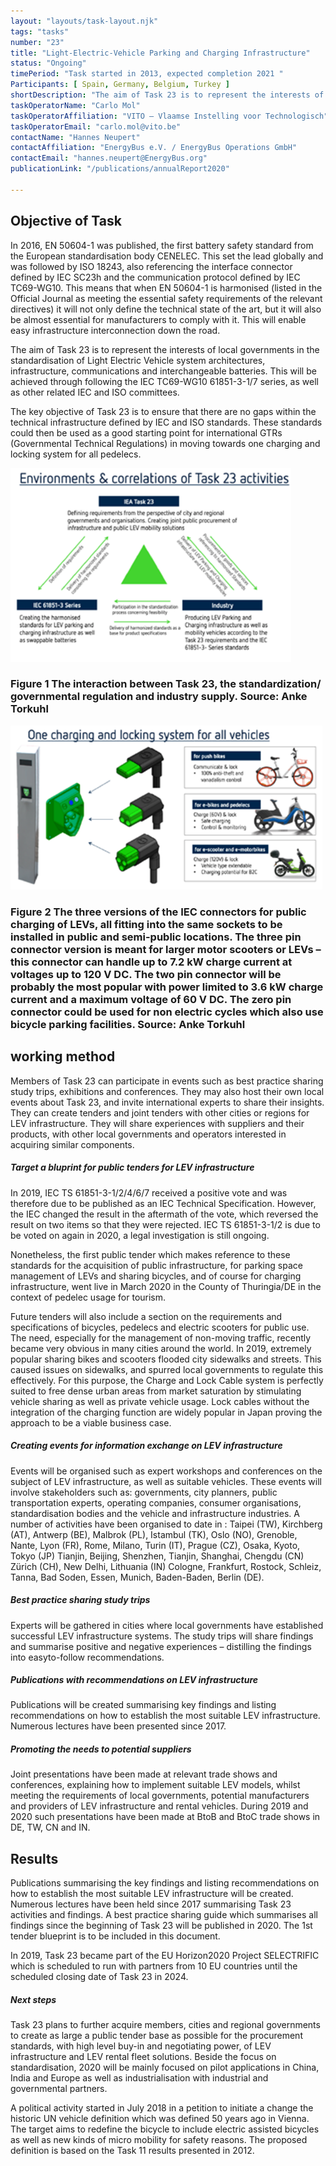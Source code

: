 ```yaml
---
layout: "layouts/task-layout.njk"
tags: "tasks"
number: "23"
title: "Light-Electric-Vehicle Parking and Charging Infrastructure"
status: "Ongoing"
timePeriod: "Task started in 2013, expected completion 2021 "
Participants: [ Spain, Germany, Belgium, Turkey ]
shortDescription: "The aim of Task 23 is to represent the interests of local governments in the standardisation of Light Electric Vehicle system architectures, infrastructure, communications and interchangeable batteries."
taskOperatorName: "Carlo Mol"
taskOperatorAffiliation: "VITO – Vlaamse Instelling voor Technologisch"
taskOperatorEmail: "carlo.mol@vito.be"
contactName: "Hannes Neupert"
contactAffiliation: "EnergyBus e.V. / EnergyBus Operations GmbH"
contactEmail: "hannes.neupert@EnergyBus.org"
publicationLink: "/publications/annualReport2020"

---
```


## Objective of Task
In 2016, EN 50604-1 was published, the first battery safety standard from the European standardisation body CENELEC. This set the lead globally and was followed by ISO 18243, also referencing the interface connector defined by IEC SC23h and the communication protocol defined by IEC TC69-WG10. This means that when EN 50604-1 is harmonised (listed in the Official Journal as meeting the essential safety requirements of the relevant directives) it will not only define the technical state of the art, but it will also be almost essential for manufacturers to comply with it. This will enable easy infrastructure interconnection down the road. 

The aim of Task 23 is to represent the interests of local governments in the standardisation of Light Electric Vehicle system architectures, infrastructure, communications and interchangeable batteries. This will be achieved through following the IEC TC69-WG10 61851-3-1/7 series, as well as other related IEC and ISO committees.  

The key objective of Task 23 is to ensure that there are no gaps within the technical infrastructure defined by IEC and ISO standards. These standards could then be used as a good starting point for international GTRs (Governmental Technical Regulations) in moving towards one charging and locking system for all pedelecs.  

![Objective of task 23](/assets/images/task23_figure_one.png)
### Figure 1 The interaction between Task 23, the standardization/ governmental regulation and industry supply. Source: Anke Torkuhl 

![Objective of task 23](/assets/images/task23_figure_two.png)
### Figure 2 The three versions of the IEC connectors for public charging of LEVs, all fitting into the same sockets to be installed in public and semi-public locations. The three pin connector version is meant for larger motor scooters or LEVs – this connector can handle up to 7.2 kW charge current at voltages up to 120 V DC. The two pin connector will be probably the most popular with power limited to 3.6 kW charge current and a maximum voltage of 60 V DC. The zero pin connector could be used for non electric cycles which also use bicycle parking facilities. Source: Anke Torkuhl 


## working method
Members of Task 23 can participate in events such as best practice sharing study trips, exhibitions and conferences. They may also host their own local events about Task 23, and invite international experts to share their insights. They can create tenders and joint tenders with other cities or regions for LEV infrastructure. They will share experiences with suppliers and their products, with other local governments and operators interested in acquiring similar components.  

##### Target a bluprint for public tenders for LEV infrastructure  

In 2019, IEC TS 61851-3-1/2/4/6/7 received a positive vote and was therefore due to be published as an IEC Technical Specification. However, the IEC changed the result in the aftermath of the vote, which reversed the result on two items so that they were rejected. IEC TS 61851-3-1/2 is due to be voted on again in 2020, a legal investigation is still ongoing. 

Nonetheless, the first public tender which makes reference to these standards for the acquisition of public infrastructure, for parking space management of LEVs and sharing bicycles, and of course for charging infrastructure, went live in March 2020 in the County of Thuringia/DE in the context of pedelec usage for tourism. 

Future tenders will also include a section on the requirements and specifications of bicycles, pedelecs and electric scooters for public use. The need, especially for the management of non-moving traffic, recently became very obvious in many cities around the world. In 2019, extremely popular sharing bikes and scooters flooded city sidewalks and streets. This caused issues on sidewalks, and spurred local governments to regulate this effectively. For this purpose, the Charge and Lock Cable system is perfectly suited to free dense urban areas from market saturation by stimulating vehicle sharing as well as private vehicle usage. Lock cables without the integration of the charging function are widely popular in Japan proving the approach to be a viable business case. 

##### Creating events for information exchange on LEV infrastructure  

Events will be organised such as expert workshops and conferences on the subject of LEV infrastructure, as well as suitable vehicles. These events will involve stakeholders such as: governments, city planners, public transportation experts, operating companies, consumer organisations, standardisation bodies and the vehicle and infrastructure industries. A number of activities have been organised to date in : Taipei (TW), Kirchberg (AT), Antwerp (BE), Malbrok (PL), Istambul (TK), Oslo (NO), Grenoble, Nante, Lyon (FR), Rome, Milano, Turin (IT), Prague (CZ), Osaka, Kyoto, Tokyo (JP) Tianjin, Beijing, Shenzhen, Tianjin, Shanghai, Chengdu (CN) Zürich (CH), New Delhi, Lithuania (IN) Cologne, Frankfurt, Rostock, Schleiz, Tanna, Bad Soden, Essen, Munich, Baden-Baden, Berlin (DE). 

##### Best practice sharing study trips

Experts will be gathered in cities where local governments have established successful LEV infrastructure systems. The study trips will share findings and summarise positive and negative experiences – distilling the findings into easyto-follow recommendations.  

##### Publications with recommendations on LEV infrastructure

Publications will be created summarising key findings and listing recommendations on how to establish the most suitable LEV infrastructure. Numerous lectures have been presented since 2017.  

##### Promoting the needs to potential suppliers

Joint presentations have been made at relevant trade shows and conferences, explaining how to implement suitable LEV models, whilst meeting the requirements of local governments, potential manufacturers and providers of LEV infrastructure and rental vehicles. During 2019 and 2020 such presentations have been made at BtoB and BtoC trade shows in DE, TW, CN and IN.  
 

## Results
Publications summarising the key findings and listing recommendations on how to establish the most suitable LEV infrastructure will be created. Numerous lectures have been held since 2017 summarising Task 23 activities and findings. A best practice sharing guide which summarises all findings since the beginning of Task 23 will be published in 2020. The 1st tender blueprint is to be included in this document.  

In 2019, Task 23 became part of the EU Horizon2020 Project SELECTRIFIC which is scheduled to run with partners from 10 EU countries until the scheduled closing date of Task 23 in 2024. 

##### Next steps 

Task 23 plans to further acquire members, cities and regional governments to create as large a public tender base as possible for the procurement standards, with high level buy-in and negotiating power, of LEV infrastructure and LEV rental fleet solutions. Beside the focus on standardisation, 2020 will be mainly focused on pilot applications in China, India and Europe as well as industrialisation with industrial and governmental partners.  

A political activity started in July 2018 in a petition to initiate a change the historic UN vehicle definition which was defined 50 years ago in Vienna. The target aims to redefine the bicycle to include electric assisted bicycles as well as new kinds of micro mobility for safety reasons. The proposed definition is based on the Task 11 results presented in 2012. 